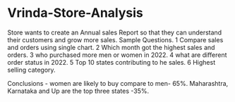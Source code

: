 # Vrinda-Store-Analysis

Store wants to create an Annual sales Report so that they can understand their customers and grow more sales.
Sample Questions.
1 Compare sales and orders using single chart.
2 Which month got the highest sales and orders.
3 who purchased more men or women in 2022.
4 what are different order status in 2022.
5 Top 10 states contributing to he sales.
6 Highest selling category.

Conclusions - women are likely to buy compare to men- 65%.
              Maharashtra, Karnataka and Up are the top three states -35%.
